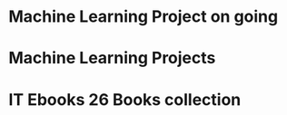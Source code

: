# Machine Learning Project on going 











 # Machine Learning Projects
 
 


# IT Ebooks 26 Books collection

